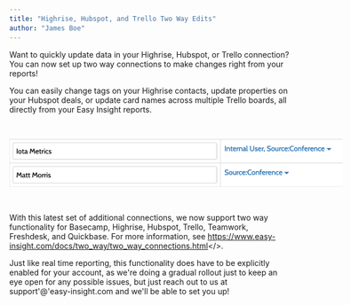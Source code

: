 ```yaml
---
title: "Highrise, Hubspot, and Trello Two Way Edits"
author: "James Boe"
---
```


Want to quickly update data in your Highrise, Hubspot, or Trello connection? You can now set up two way connections to make changes right from your reports!<!--more-->

You can easily change tags on your Highrise contacts, update properties on your Hubspot deals, or update card names across multiple Trello boards, all directly from your Easy Insight reports.

<img style="max-width:600px;margin-top:30px;margin-bottom:30px" src="/images/sample_two_way_tags.png" alt="Sample Two Way Tags" class="img img-responsive"/>

With this latest set of additional connections, we now support two way functionality for Basecamp, Highrise, Hubspot, Trello, Teamwork, Freshdesk, and Quickbase. For more information, see <a href="https://www.easy-insight.com/docs/two_way/two_way_connections.html">https://www.easy-insight.com/docs/two_way/two_way_connections.html</>.

Just like real time reporting, this functionality does have to be explicitly enabled for your account, as we're doing a gradual rollout just to keep an eye open for any possible issues, but just reach out to us at support'@'easy-insight.com and we'll be able to set you up!